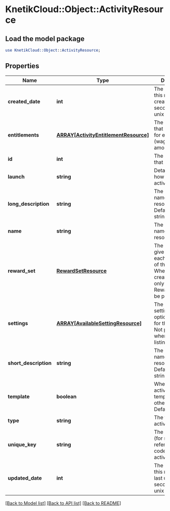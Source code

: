 # KnetikCloud::Object::ActivityResource

## Load the model package
```perl
use KnetikCloud::Object::ActivityResource;
```

## Properties
Name | Type | Description | Notes
------------ | ------------- | ------------- | -------------
**created_date** | **int** | The date/time this resource was created in seconds since unix epoch | [optional] 
**entitlements** | [**ARRAY[ActivityEntitlementResource]**](ActivityEntitlementResource.md) | The list of items that can be used for entitlement (wager amounts/etc) | [optional] 
**id** | **int** | The unique ID for that resource | [optional] 
**launch** | **string** | Details about how to launch the activity | [optional] 
**long_description** | **string** | The user friendly name of that resource. Defaults to blank string | [optional] 
**name** | **string** | The user friendly name of that resource | 
**reward_set** | [**RewardSetResource**](RewardSetResource.md) | The rewards to give at the end of each occurence of the activity. When creating/updating only id is used. Reward set must be pre-existing | [optional] 
**settings** | [**ARRAY[AvailableSettingResource]**](AvailableSettingResource.md) | The list of settings and their options available for this activity. Not populated when getting listing | [optional] 
**short_description** | **string** | The user friendly name of that resource. Defaults to blank string | [optional] 
**template** | **boolean** | Whether this activity is a template for other activities. Default: false | [optional] 
**type** | **string** | The type of the activity | 
**unique_key** | **string** | The unique key (for static reference in code) of the activity | [optional] 
**updated_date** | **int** | The date/time this resource was last updated in seconds since unix epoch | [optional] 

[[Back to Model list]](../README.md#documentation-for-models) [[Back to API list]](../README.md#documentation-for-api-endpoints) [[Back to README]](../README.md)


